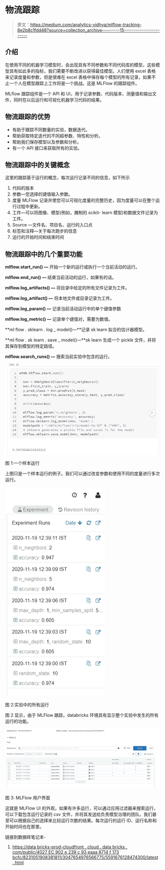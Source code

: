 # 物流跟踪

> 原文：<https://medium.com/analytics-vidhya/mlflow-tracking-8e2b8c1fdd48?source=collection_archive---------15----------------------->

## 介绍

在使用不同的机器学习模型时，会出现具有不同参数和不同代码库的模型，这些模型具有如此多的指标，我们需要不断改进以获得最佳模型。人们使用 excel 表格来记录度量和参数，但是很难在 excel 表格中保存每个模型的所有记录，如果不止一个人在模型跟踪上工作将是一个挑战。这是 MLFlow 的跟踪组件。

MLflow 跟踪组件是一个 API 和 UI，用于记录参数、代码版本、测量值和输出文件，同时在以后运行和可视化机器学习代码的结果。

## 物流跟踪的优势

*   有助于跟踪不同数量的实验，数据迭代。
*   帮助获取特定迭代的不同超参数、特性和分析。
*   帮助我们保存模型以及参数和分析。
*   有一个 API 接口来获取所有的实验。

## 物流跟踪中的关键概念

这里的跟踪基于运行的概念，每次运行记录不同的信息，如下所示

1.  代码的版本
2.  参数—您选择的键值输入参数。
3.  度量 MLFlow 记录并使您可以可视化度量的完整历史，因为度量可以在整个运行过程中更新。
4.  工件—可以将图像、模型(例如，腌制的 scikit- learn 模型)和数据文件记录为工件。
5.  Source —文件名、项目名、运行的入口点
6.  标签和注释—关于每次跑步的信息
7.  运行的开始时间和结束时间

## 物流跟踪中的几个重要功能

**mlflow.start_run() —** 开始一个新的运行或执行一个当前活动的运行。

**mlflow.end_run() —** 结束当前活动的运行，如果有的话。

**mlflow.log_artifacts() —** 将目录中给定的所有文件记录为工件。

**mlflow.log_artifact() —** 将本地文件或目录记录为工件。

**mlflow.log_param() —** 记录当前活动运行中的单个键值参数

**mlflow.log_metric() —** 记录单个键值对，需要为数值。

**ml flow . sklearn . log _ model()—**记录 sk learn 拟合的估计器模型。

**ml flow . sk learn . save _ model()—**sk learn 生成一个 pickle 文件，并将其保存到模型的特定路径。

**mlflow.search_runs() —** 搜索当前实验中包含的运行。

![](img/2b4491952053d80ebefa3596c8bd805c.png)

图 1:一个样本运行

上图只是一个样本运行的例子。我们可以通过改变参数和使用不同的度量进行多次运行。

![](img/18fcb5dd0436139d60212088a384a521.png)

图 2:实验中的所有运行

图 2 显示，由于 MLFlow 跟踪，databricks 环境具有显示整个实验中发生的所有运行的功能。

![](img/bfb3ec09eb396a7ba3ffe0936d2ea76a.png)

图 3: MLFlow 用户界面

这就是 MLFlow UI 的外观，如果有许多运行，可以通过应用过滤器来搜索运行，可以下载包含运行记录的 csv 文件，并将其发送给负责模型治理的团队。我们甚至可以根据自己的选择来比较运行次数的结果。每次运行的运行 ID、运行名称和开始时间也在那里。

链接到数据砖笔记本-

1.  [https://data bricks-prod-cloudfront . cloud . data bricks . com/public/4027 EC 902 e 239 c 93 eaaa 8714 f 173 bcfc/8231051908381811/3047654976566775/5591676128474300/latest . html](https://databricks-prod-cloudfront.cloud.databricks.com/public/4027ec902e239c93eaaa8714f173bcfc/8231051908381811/3047654976566775/5591676128474300/latest.html)